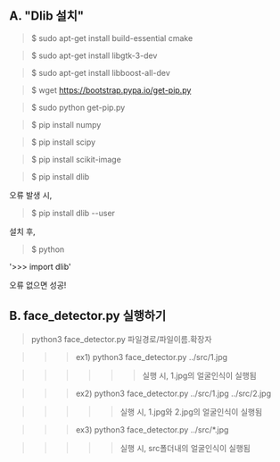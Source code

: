 ## A. "Dlib 설치"
> $ sudo apt-get install build-essential cmake

> $ sudo apt-get install libgtk-3-dev

> $ sudo apt-get install libboost-all-dev

> $ wget https://bootstrap.pypa.io/get-pip.py

> $ sudo python get-pip.py

> $ pip install numpy

> $ pip install scipy

> $ pip install scikit-image

> $ pip install dlib

오류 발생 시,

> $ pip install dlib --user

설치 후,

> $ python

'>>> import dlib'

오류 없으면 성공!


## B. face_detector.py 실행하기
> python3 face_detector.py 파일경로/파일이름.확장자

>>> ex1) python3 face_detector.py ../src/1.jpg

>>>>>> 실행 시, 1.jpg의 얼굴인식이 실행됨

>>> ex2) python3 face_detector.py ../src/1.jpg ../src/2.jpg  

>>>>> 실행 시, 1.jpg와 2.jpg의 얼굴인식이 실행됨

>>> ex3) python3 face_detector.py ../src/*.jpg 

>>>>> 실행 시, src폴더내의 얼굴인식이 실행됨
